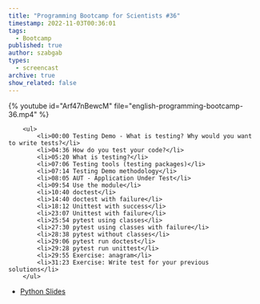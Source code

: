 ```yaml
---
title: "Programming Bootcamp for Scientists #36"
timestamp: 2022-11-03T00:36:01
tags:
  - Bootcamp
published: true
author: szabgab
types:
  - screencast
archive: true
show_related: false
---
```



{% youtube id="Arf47nBewcM" file="english-programming-bootcamp-36.mp4" %}

        <ul>
            <li>00:00 Testing Demo - What is testing? Why would you want to write tests?</li>
            <li>04:36 How do you test your code?</li>
            <li>05:20 What is testing?</li>
            <li>07:06 Testing tools (testing packages)</li>
            <li>07:14 Testing Demo methodology</li>
            <li>08:05 AUT - Application Under Test</li>
            <li>09:54 Use the module</li>
            <li>10:40 doctest</li>
            <li>14:40 doctest with failure</li>
            <li>18:12 Unittest with success</li>
            <li>23:07 Unittest with failure</li>
            <li>25:54 pytest using classes</li>
            <li>27:30 pytest using classes with failure</li>
            <li>28:38 pytest without classes</li>
            <li>29:06 pytest run doctest</li>
            <li>29:28 pytest run unittest</li>
            <li>29:55 Exercise: anagram</li>
            <li>31:23 Exercise: Write test for your previous solutions</li>
        </ul>

* [Python Slides](/slides/python)


